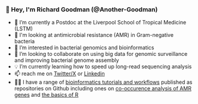 ### 👋 Hey, I'm Richard Goodman (@Another-Goodman)

- 📍 I’m currently a Postdoc at the Liverpool School of Tropical Medicine (LSTM)
- 🧫 I'm looking at antimicrobial resistance (AMR) in Gram-negative bacteria
- 👀 I’m interested in bacterial genomics and bioinformatics 
- 🤝 I’m looking to collaborate on using big data for genomic surveillance and improving bacterial genome assembly  
- 💡 I’m currently learning how to speed up long-read sequencing analysis 
- 📫 reach me on [Twitter/X](https://twitter.com/Another_Goodman) or [Linkedin](https://www.linkedin.com/in/richard-n-goodman)
- 🧑‍💻 I have a range of [bioinformatics tutorials and workflows](https://github.com/Another-Goodman/tutorials) published as repositories on Github including ones on [co-occurence analysis of AMR genes](https://github.com/Another-Goodman/co-occurrence-analysis) and [the basics of R](https://github.com/Another-Goodman/R-boot-camp)
